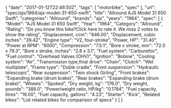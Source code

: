 {
    "date": "2017-01-12T22:46:50Z",
    "tags": [
        "motorbike",
        "spec"
    ],
    "url": "spec\/ajs\/1964\/ajs-model-31-650-swift",
    "title": "Allround AJS Model 31 650 Swift",
    "categories": "Allround",
    "brands": "ajs",
    "years": "1964",
    "spec": [
        {
            "Model": "AJS Model 31 650 Swift",
            "Year": "1964",
            "Category": "Allround",
            "Rating": "Do you know this bike?Click here to rate it. We miss 2 votes to show the rating",
            "Displacement, ccm": "646.00",
            "Displacement, cubic inches": "39.42",
            "Engine type": "V2, four-stroke",
            "Power, HP": "31.40",
            "Power at RPM": "6000",
            "Compression": "7.5:1",
            "Bore x stroke, mm": "72.0 x 79.3",
            "Bore x stroke, inches": "2.8 x 3.1",
            "Fuel system": "Carburettor",
            "Fuel control": "Overhead Valves (OHV)",
            "Ignition": "Bobine",
            "Cooling system": "Air",
            "Transmission type,final drive": "Chain",
            "Clutch": "Wet multiplate",
            "Frame type": "Doble cradle",
            "Front suspension": "Hydraulic telescopic",
            "Rear suspension": "Twin shock Girling",
            "Front brakes": "Expanding brake (drum brake)",
            "Rear brakes": "Expanding brake (drum brake)",
            "Wheels": "Spoked",
            "Dry weight, kg": "176.0",
            "Dry weight, pounds": "388.0",
            "Power\/weight ratio, HP\/kg": "0.1784",
            "Fuel capacity, litres": "16.00",
            "Fuel capacity, gallons": "4.23",
            "Starter": "Kick",
            "Related bikes": "List related bikes for comparison of specs"
        }
    ]
}